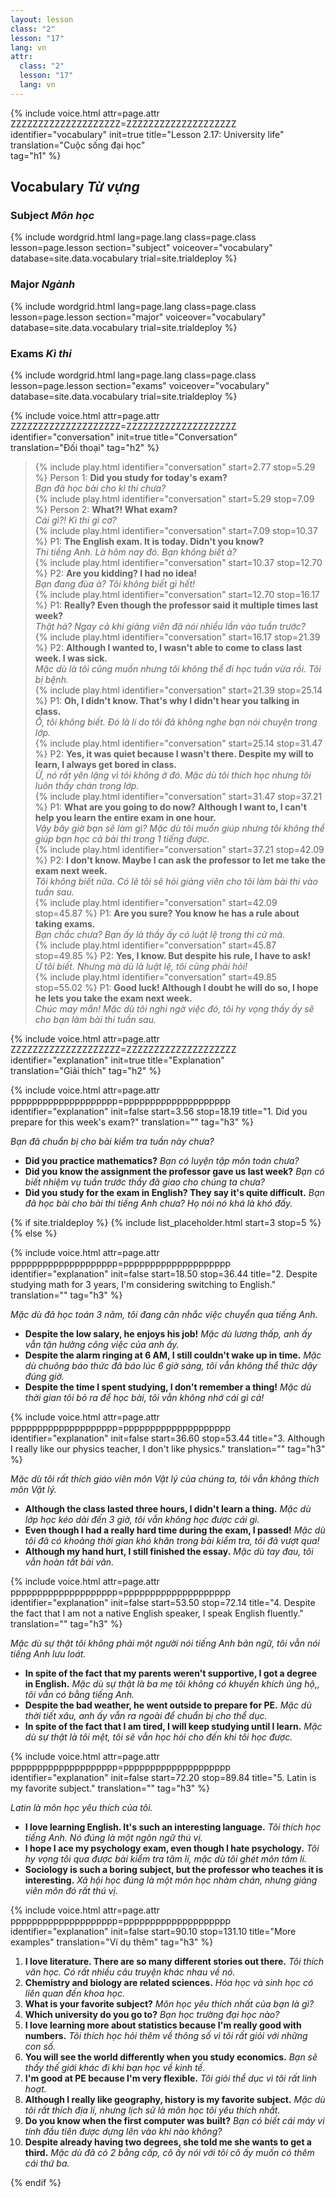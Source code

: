 ```yaml
---
layout: lesson
class: "2"
lesson: "17"
lang: vn
attr:
  class: "2"
  lesson: "17"
  lang: vn
---
```


{%  include voice.html attr=page.attr        ZZZZZZZZZZZZZZZZZZZZ=ZZZZZZZZZZZZZZZZZZZZ
	identifier="vocabulary"  init=true
	title="Lesson 2.17: University life"  
	translation="Cuộc sống đại học"      
    tag="h1" %}


## Vocabulary *Từ vựng*

### Subject *Môn học*

{% include wordgrid.html lang=page.lang
		class=page.class 
		lesson=page.lesson 
		section="subject"
		voiceover="vocabulary"
		database=site.data.vocabulary 
		trial=site.trialdeploy %}

### Major *Ngành*

	
{% include wordgrid.html lang=page.lang
		class=page.class 
		lesson=page.lesson 
		section="major"
		voiceover="vocabulary"
		database=site.data.vocabulary 
		trial=site.trialdeploy %}


### Exams *Kì thi*

{% include wordgrid.html lang=page.lang
		class=page.class 
		lesson=page.lesson 
		section="exams"
		voiceover="vocabulary"
		database=site.data.vocabulary 
		trial=site.trialdeploy %}
		

{%  include voice.html attr=page.attr    ZZZZZZZZZZZZZZZZZZZZ=ZZZZZZZZZZZZZZZZZZZZ
	identifier="conversation"  init=true
	title="Conversation"        
	translation="Đối thoại"
    tag="h2" %}


> {% include play.html identifier="conversation" start=2.77 stop=5.29 %} Person 1: **Did you study for today's exam?**   
*Bạn đã học bài cho kì thi chưa?*   
> {% include play.html identifier="conversation" start=5.29 stop=7.09 %} Person 2: **What?! What exam?**       
*Cái gì?! Kì thi gì cơ?*  
> {% include play.html identifier="conversation" start=7.09 stop=10.37 %} P1: **The English exam. It is today. Didn't you know?**     
*Thi tiếng Anh. Là hôm nay đó. Bạn không biết à?*   
> {% include play.html identifier="conversation" start=10.37 stop=12.70 %} P2: **Are you kidding? I had no idea!**    
*Bạn đang đùa à? Tôi không biết gì hết!*  
> {% include play.html identifier="conversation" start=12.70 stop=16.17 %} P1: **Really? Even though the professor said it multiple times last week?**    
*Thật hả? Ngay cả khi giảng viên đã nói nhiều lần vào tuần trước?*  
> {% include play.html identifier="conversation" start=16.17 stop=21.39 %} P2: **Although I wanted to, I wasn't able to come to class last week. I was sick.**   
*Mặc dù là tôi cũng muốn nhưng tôi không thể đi học tuần vừa rồi. Tôi bị bệnh.*   
> {% include play.html identifier="conversation" start=21.39 stop=25.14 %} P1: **Oh, I didn't know. That's why I didn't hear you talking in class.**    
*Ồ, tôi không biết. Đó là lí do tôi đã không nghe bạn nói chuyện trong lớp.*  
> {% include play.html identifier="conversation" start=25.14 stop=31.47 %} P2: **Yes, it was quiet because I wasn't there. Despite my will to learn, I always get bored in class.**    
*Ừ, nó rất yên lặng vì tôi không ở đó. Mặc dù tôi thích học nhưng tôi luôn thấy chán trong lớp.*  
> {% include play.html identifier="conversation" start=31.47 stop=37.21 %} P1: **What are you going to do now? Although I want to, I can't help you learn the entire exam in one hour.**    
*Vậy bây giờ bạn sẽ làm gì? Mặc dù tôi muốn giúp nhưng tôi không thể giúp bạn học cả bài thi trong 1 tiếng được.*  
> {% include play.html identifier="conversation" start=37.21 stop=42.09 %} P2: **I don't know. Maybe I can ask the professor to let me take the exam next week.**        
*Tôi không biết nữa. Có lẽ tôi sẽ hỏi giảng viên cho tôi làm bài thi vào tuần sau.*  
> {% include play.html identifier="conversation" start=42.09 stop=45.87 %} P1: **Are you sure? You know he has a rule about taking exams.**    
*Bạn chắc chưa? Bạn ấy là thầy ấy có luật lệ trong thi cử mà.*    
> {% include play.html identifier="conversation" start=45.87 stop=49.85 %} P2: **Yes, I know. But despite his rule, I have to ask!**    
*Ừ tôi biết. Nhưng mà dù là luật lệ, tôi cũng phải hỏi!*  
> {% include play.html identifier="conversation" start=49.85 stop=55.02 %} P1: **Good luck! Although I doubt he will do so, I hope he lets you take the exam next week.**    
*Chúc may mắn! Mặc dù tôi nghi ngờ việc đó, tôi hy vọng thầy ấy sẽ cho bạn làm bài thi tuần sau.*  


{%  include voice.html attr=page.attr    ZZZZZZZZZZZZZZZZZZZZ=ZZZZZZZZZZZZZZZZZZZZ
	identifier="explanation"  init=true
	title="Explanation"        
	translation="Giải thích"
    tag="h2" %}



{%  include voice.html attr=page.attr    pppppppppppppppppppp=pppppppppppppppppppp
	identifier="explanation"  init=false start=3.56 stop=18.19
	title="1. Did you prepare for this week's exam?"
	translation=""
    tag="h3" %}

*Bạn đã chuẩn bị cho bài kiểm tra tuần này chưa?*

- **Did you practice mathematics?**  *Bạn có luyện tập môn toán chưa?*
- **Did you know the assignment the professor gave us last week?**   *Bạn có biết nhiệm vụ tuần trước thầy đã giao cho chúng ta chưa?*
- **Did you study for the exam in English? They say it's quite difficult.**  *Bạn đã học bài cho bài thi tiếng Anh chưa? Họ nói nó khá là khó đấy.*


{% if site.trialdeploy %}
  {% include list_placeholder.html start=3 stop=5 %}
  {% else %}



{%  include voice.html attr=page.attr    pppppppppppppppppppp=pppppppppppppppppppp
	identifier="explanation"  init=false start=18.50 stop=36.44 
	title="2. Despite studying math for 3 years, I'm considering switching to English."
	translation=""
    tag="h3" %}

*Mặc dù đã học toán 3 năm, tôi đang cân nhắc việc chuyển qua tiếng Anh.*

- **Despite the low salary, he enjoys his job!**  *Mặc dù lương thấp, anh ấy vẫn tận hưởng công việc của anh ấy.*
- **Despite the alarm ringing at 6 AM, I still couldn't wake up in time.**  *Mặc dù chuông báo thức đã báo lúc 6 giờ sáng, tôi vẫn không thể thức dậy đúng giờ.*
- **Despite the time I spent studying, I don't remember a thing!**  *Mặc dù thời gian tôi bỏ ra để học bài, tôi vẫn không nhớ cái gì cả!*


{%  include voice.html attr=page.attr    pppppppppppppppppppp=pppppppppppppppppppp
	identifier="explanation"  init=false start=36.60 stop=53.44
	title="3. Although I really like our physics teacher, I don't like physics."
	translation=""
    tag="h3" %}

*Mặc dù tôi rất thích giáo viên môn Vật lý của chúng ta, tôi vẫn không thích môn Vật lý.*

- **Although the class lasted three hours, I didn't learn a thing.**  *Mặc dù lớp học kéo dài đến 3 giờ, tôi vẫn không học được cái gì.*
- **Even though I had a really hard time during the exam, I passed!**  *Mặc dù tôi đã có khoảng thời gian khó khăn trong bài kiểm tra, tôi đã vượt qua!*
- **Although my hand hurt, I still finished the essay.**  *Mặc dù tay đau, tôi vẫn hoàn tất bài văn.*


{%  include voice.html attr=page.attr    pppppppppppppppppppp=pppppppppppppppppppp
	identifier="explanation"  init=false start=53.50 stop=72.14
	title="4. Despite the fact that I am not a native English speaker, I speak English fluently."
	translation=""
    tag="h3" %}

*Mặc dù sự thật tôi không phải một người nói tiếng Anh bản ngữ, tôi vẫn nói tiếng Anh lưu loát.*

- **In spite of the fact that my parents weren't supportive, I got a degree in English.**  *Mặc dù sự thật là ba mẹ tôi không có khuyến khích ủng hộ,, tôi vẫn có bằng tiếng Anh.*
- **Despite the bad weather, he went outside to prepare for PE.**  *Mặc dù thời tiết xâu, anh ấy vẫn ra ngoài để chuẩn bị cho thể dục.*
- **In spite of the fact that I am tired, I will keep studying until I learn.**  *Mặc dù sự thật là tôi mệt, tôi sẽ vẫn học hỏi cho đến khi tôi học được.*


{%  include voice.html attr=page.attr    pppppppppppppppppppp=pppppppppppppppppppp
	identifier="explanation"  init=false start=72.20 stop=89.84
	title="5. Latin is my favorite subject."
	translation=""
    tag="h3" %}

*Latin là môn học yêu thích của tôi.*

- **I love learning English. It's such an interesting language.**  *Tôi thích học tiếng Anh. Nó đúng là một ngôn ngữ thú vị.*
- **I hope I ace my psychology exam, even though I hate psychology.**  *Tôi hy vọng tôi qua được bài kiểm tra tâm lí, mặc dù tôi ghét môn tâm lí.*
- **Sociology is such a boring subject, but the professor who teaches it is interesting.**  *Xã hội học đúng là một môn học nhàm chán, nhưng giảng viên môn đó rất thú vị.*

{%  include voice.html attr=page.attr    pppppppppppppppppppp=pppppppppppppppppppp
	identifier="explanation"  init=false start=90.10 stop=131.10
	title="More examples"
	translation="Ví dụ thêm"
    tag="h3" %}

1. **I love literature. There are so many different stories out there.**  *Tôi thích văn học. Có rất nhiều câu truyện khác nhau về nó.*
2. **Chemistry and biology are related sciences.**  *Hóa học và sinh học có liên quan đến khoa học.*
3. **What is your favorite subject?**  *Môn học yêu thích nhất của bạn là gì?*
4. **Which university do you go to?**  *Bạn học trường đại học nào?*
5. **I love learning more about statistics because I'm really good with numbers.**  *Tôi thích học hỏi thêm về thông số vì tôi rất giỏi với những con số.*
6. **You will see the world differently when you study economics.**  *Bạn sẽ thấy thế giới khác đi khi bạn học về kinh tế.*
7. **I'm good at PE because I'm very flexible.**    *Tôi giỏi thể dục vì tôi rất linh hoạt.*
8. **Although I really like geography, history is my favorite subject.**  *Mặc dù tôi rất thích địa lí, nhưng lịch sử là môn học tôi yêu thích nhất.*
9. **Do you know when the first computer was built?**  *Bạn có biết cái máy vi tính đầu tiên được dựng lên vào khi nào không?*
10. **Despite already having two degrees, she told me she wants to get a third.**  *Mặc dù đã có 2 bằng cấp, cô ấy nói với tôi cô ấy muốn có thêm cái thứ ba.*


{% endif %}